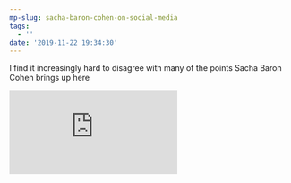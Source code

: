 ```yaml
---
mp-slug: sacha-baron-cohen-on-social-media
tags:
  - ''
date: '2019-11-22 19:34:30'
---
```

I find it increasingly hard to disagree with many of the points Sacha Baron Cohen brings up here

<div class="video"><iframe src="https://www.youtube.com/watch?v=ymaWq5yZIYM&feature=emb_logo" frameborder="0" allow="autoplay; encrypted-media" allowfullscreen></iframe></div>
